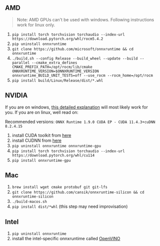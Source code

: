 ## AMD
> Note: AMD GPUs can't be used with windows. Following instructions work for linux only.

1. `pip install torch torchvision torchaudio --index-url https://download.pytorch.org/whl/rocm5.4.2`
2. `pip uninstall onnxruntime`
3. `git clone https://github.com/microsoft/onnxruntime && cd onnxruntime`
4. `./build.sh --config Release --build_wheel --update --build --parallel --cmake_extra_defines CMAKE_PREFIX_PATH=/opt/rocm/lib/cmake ONNXRUNTIME_VERSION=$ONNXRUNTIME_VERSION onnxruntime_BUILD_UNIT_TESTS=off --use_rocm --rocm_home=/opt/rocm`
5. `pip install build/Linux/Release/dist/*.whl`

## NVIDIA
If you are on windows, [this detailed explanation](https://github.com/s0md3v/roop/issues/68#issuecomment-1567722709) will most likely work for you. If you are on linux, well read on:

Recommended versions: `ONNX Runtime 1.9.0 CUDA EP - CUDA 11.4.3+cuDNN 8.2.4.15`

1. install CUDA toolkit from [here](https://developer.nvidia.com/cuda-11-4-3-download-archive)
2. install CUDNN from [here](https://developer.nvidia.com/rdp/cudnn-download)
3. `pip uninstall onnxruntime onnxruntime-gpu`
4. `pip install torch torchvision torchaudio --index-url https://download.pytorch.org/whl/cu114`
3. `pip install onnxruntime-gpu`

## Mac
1. `brew install wget cmake protobuf git git-lfs`
2. `git clone https://github.com/cansik/onnxruntime-silicon && cd onnxruntime-silicon`
3. `./build-macos.sh`
4. `pip install dist/*whl` (this step may need improvisation)

## Intel
1. `pip uninstall onnxruntime`
2. install the intel-specific onnxruntime called [OpenVINO](https://onnxruntime.ai/docs/execution-providers/OpenVINO-ExecutionProvider.html#install)